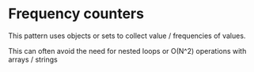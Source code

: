# Frequency counters

This pattern uses objects or sets to collect value / frequencies of values.

This can often avoid the need for nested loops or O(N^2) operations with arrays / strings
